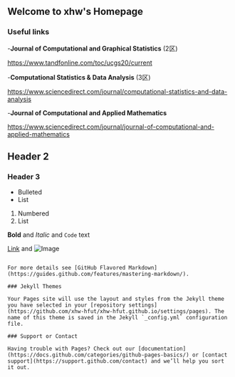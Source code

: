 ## Welcome to xhw's Homepage



### Useful links
-**Journal of Computational and Graphical Statistics** (2区)

https://www.tandfonline.com/toc/ucgs20/current

-**Computational Statistics & Data Analysis** (3区)

https://www.sciencedirect.com/journal/computational-statistics-and-data-analysis

-**Journal of Computational and Applied Mathematics**

https://www.sciencedirect.com/journal/journal-of-computational-and-applied-mathematics


## Header 2
### Header 3

- Bulleted
- List

1. Numbered
2. List

**Bold** and _Italic_ and `Code` text

[Link](url) and ![Image](src)
```

For more details see [GitHub Flavored Markdown](https://guides.github.com/features/mastering-markdown/).

### Jekyll Themes

Your Pages site will use the layout and styles from the Jekyll theme you have selected in your [repository settings](https://github.com/xhw-hfut/xhw-hfut.github.io/settings/pages). The name of this theme is saved in the Jekyll `_config.yml` configuration file.

### Support or Contact

Having trouble with Pages? Check out our [documentation](https://docs.github.com/categories/github-pages-basics/) or [contact support](https://support.github.com/contact) and we’ll help you sort it out.
